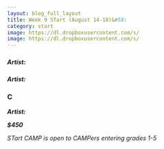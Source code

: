 ```yaml
---
layout: blog_full_layout
title: Week 9 STart (August 14-18)&#58; 
category: start
image: https://dl.dropboxusercontent.com/s/
image: https://dl.dropboxusercontent.com/s/
---
```


### 


### 


**_Artist:_** 


### 


**_Artist:_** 


### C

 

**_Artist:_** 

**_$450_**

*STart CAMP is open to CAMPers entering grades 1-5*
